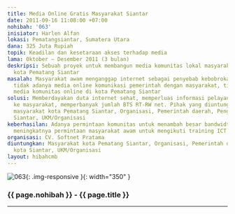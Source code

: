 ```yaml
---
title: Media Online Gratis Masyarakat Siantar
date: 2011-09-16 11:08:00 +07:00
nohibah: '063'
inisiator: Harlen Alfan
lokasi: Pematangsiantar, Sumatera Utara
dana: 325 Juta Rupiah
topik: Keadilan dan kesetaraan akses terhadap media
lama: Oktober – Desember 2011 (3 bulan)
deskripsi: Sebuah proyek untuk membangun media komunitas lokal masyarakat di wilayah
  kota Pematang Siantar
masalah: Masyarakat awam menganggap internet sebagai penyebab kebobrokan mental anak,
  tidak adanya media online komunikasi pemerintah dengan masyarakat, tidak adanya
  media komunitas online di kota Pematang Siantar
solusi: Memberdayakan duta internet sehat, memperluas informasi pelayanan pemerintah
  ke masyarakat, memperbanyak jumlah BTS RT-RW net. Pihak yang diuntungkan adalah
  masyarakat kota Pematang Siantar, Organisasi, Pemerintah daerah, Pengunjung kota
  Siantar, UKM/Organisasi
keberhasilan: Adanya permintaan komunitas untuk menambah besar bandwidth akses internet,
  meningkatnya permintaan masyarakat awam untuk mengikuti training ICT
organisasi: CV. Softnet Pratama
diuntungkan: Masyarakat kota Pematang Siantar, Organisasi, Pemerintah daerah, Pengunjung
  kota Siantar, UKM/Organisasi
layout: hibahcmb
---
```


![063](/static/img/hibahcmb/063.png){: .img-responsive }{: width="350" }

### {{ page.nohibah }} - {{ page.title }}

---
